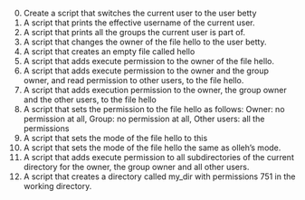 0. Create a script that switches the current user to the user betty
1. A script that prints the effective username of the current user.
2. A script that prints all the groups the current user is part of.
3. A script that changes the owner of the file hello to the user betty.
4. A script that creates an empty file called hello
5. A script that adds execute permission to the owner of the file hello.
6. A script that adds execute permission to the owner and the group owner, and read permission to other users, to the file hello.
7. A script that adds execution permission to the owner, the group owner and the other users, to the file hello
8. A script that sets the permission to the file hello as follows: Owner: no permission at all, Group: no permission at all, Other users: all the permissions
9. A script that sets the mode of the file hello to this
10. A script that sets the mode of the file hello the same as olleh’s mode.
11. A script that adds execute permission to all subdirectories of the current directory for the owner, the group owner and all other users.
12. A script that creates a directory called my_dir with permissions 751 in the working directory.

